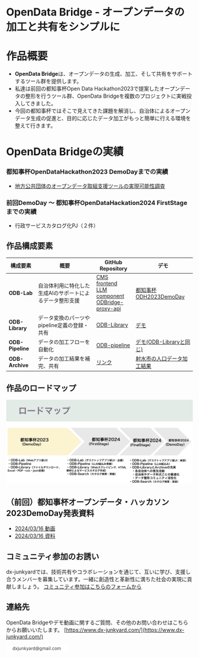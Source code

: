 # OpenData Bridge - オープンデータの加工と共有をシンプルに

# 作品概要
- **OpenData Bridge**は、オープンデータの生成、加工、そして共有をサポートするツール群を提供します。  
- 私達は前回の都知事杯Open Data Hackathon2023で提案したオープンデータの整形を行うツール群、OpenData Bridgeを複数のプロジェクトに実戦投入してきました。
- 今回の都知事杯ではそこで見えてきた課題を解消し、自治体によるオープンデータ生成の促進と、目的に応じたデータ加工がもっと簡単に行える環境を整えて行きます。


# OpenData Bridgeの実績
### 都知事杯OpenDataHackathon2023 DemoDayまでの実績
-  [地方公共団体のオープンデータ取組支援ツールの実現可能性調査](https://www.digital.go.jp/budget/entrustment_deliverables)

### 前回DemoDay 〜 都知事杯OpenDataHackation2024 FirstStageまでの実績
- 行政サービスカタログ化PJ（２件）

## 作品構成要素
| 構成要素       | 概要                                                                 | GitHub Repository                              |  デモ                     |
|----------------|----------------------------------------------------------------------|-----------------------------------------------|------------------------------|
| **ODB-Lab**    | 自治体利用に特化した生成AIのサポートによるデータ整形支援 | [CMS](https://github.com/dx-junkyard/opendata-bridge-cms)<br> [frontend](https://github.com/dx-junkyard/opendata-bridge-frontend) <br> [LLM component](https://github.com/dx-junkyard/fast-api-with-open-interpreter) <br> [ODBridge-proxy-api](https://github.com/dx-junkyard/OpenData-Bridge-proxy-api)  | [都知事杯ODH2023DemoDay](https://www.youtube.com/watch?v=GrIohSqZYEY&t=5827s) |
| **ODB-Library**| データ変換のパーツやpipeline定義の登録・共有                               | [ODB-Library](https://github.com/dx-junkyard/OpenData-Library) |  [デモ](https://github.com/dx-junkyard/OpenData-Library) |
| **ODB-Pipeline**| データの加工フローを自動化                                          | [ODB-pipeline](https://github.com/dx-junkyard/OpenData-Bridge-pipeline)  |  [デモ(ODB-Libraryと同じ)](https://github.com/dx-junkyard/OpenData-Library) |
| **ODB-Archive** | データの加工結果を補完、共有                        | [リンク](https://github.com/example/odb-arch)  | [射水市の人口データ加工結果](https://github.com/dx-junkyard/OpenData-Archive/tree/main/LocalGovData/162116_city_imizu/PopulationData) |

## 作品のロードマップ
![ロードマップ](odb_roadmap.jpg)


## （前回）都知事杯オープンデータ・ハッカソン2023DemoDay発表資料
- [2024/03/16 動画](https://www.youtube.com/watch?v=GrIohSqZYEY&t=5723s)
- [2024/03/16 資料](20240316.pdf)

## コミュニティ参加のお誘い
dx-junkyardでは、技術共有やコラボレーションを通じて、互いに学び、支援し合うメンバーを募集しています。一緒に創造性と革新性に満ちた社会の実現に貢献しましょう。
[コミュニティ参加はこちらのフォームから](https://forms.gle/PVW4kYYh53SzbfdbA)


## 連絡先
OpenData Bridgeやデモ動画に関するご質問、その他のお問い合わせはこちらからお願いいたします。
[https://www.dx-junkyard.com/](https://www.dx-junkyard.com/)

![メール](em_add.png)


